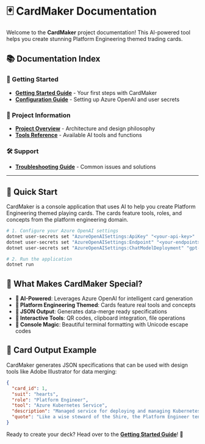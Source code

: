 # 🃏 CardMaker Documentation

Welcome to the **CardMaker** project documentation! This AI-powered tool helps you create stunning Platform Engineering themed trading cards.

## 📚 Documentation Index

### 🚀 Getting Started
- [**Getting Started Guide**](getting-started.md) - Your first steps with CardMaker
- [**Configuration Guide**](configuration.md) - Setting up Azure OpenAI and user secrets

### 📖 Project Information  
- [**Project Overview**](project-overview.md) - Architecture and design philosophy
- [**Tools Reference**](tools-reference.md) - Available AI tools and functions

### 🛠️ Support
- [**Troubleshooting Guide**](troubleshooting.md) - Common issues and solutions

---

## 🎯 Quick Start

CardMaker is a console application that uses AI to help you create Platform Engineering themed playing cards. The cards feature tools, roles, and concepts from the platform engineering domain.

```bash
# 1. Configure your Azure OpenAI settings
dotnet user-secrets set "AzureOpenAISettings:ApiKey" "<your-api-key>"
dotnet user-secrets set "AzureOpenAISettings:Endpoint" "<your-endpoint>"  
dotnet user-secrets set "AzureOpenAISettings:ChatModelDeployment" "gpt-4o"

# 2. Run the application
dotnet run
```

## 🌟 What Makes CardMaker Special?

- **🤖 AI-Powered**: Leverages Azure OpenAI for intelligent card generation
- **🎨 Platform Engineering Themed**: Cards feature real tools and concepts
- **💾 JSON Output**: Generates data-merge ready specifications
- **🔧 Interactive Tools**: QR codes, clipboard integration, file operations
- **🎪 Console Magic**: Beautiful terminal formatting with Unicode escape codes

## 🎴 Card Output Example

CardMaker generates JSON specifications that can be used with design tools like Adobe Illustrator for data merging:

```json
{
  "card_id": 1,
  "suit": "hearts",
  "role": "Platform Engineer", 
  "tool": "Azure Kubernetes Service",
  "description": "Managed service for deploying and managing Kubernetes clusters",
  "quote": "Like a wise steward of the Shire, the Platform Engineer tends to their clusters..."
}
```

Ready to create your deck? Head over to the [**Getting Started Guide**](getting-started.md)! 🚀